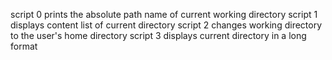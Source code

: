 script 0 prints the absolute path name of  current working directory
script 1 displays content list of current directory
script 2 changes working directory to the user's home directory
script 3 displays current directory in a long format
